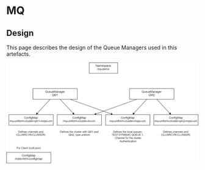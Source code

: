 # MQ

## Design

This page describes the design of the Queue Managers used in this artefacts.

![Queue manager design](../images/mq-demo-design.png "Queue manager design")
